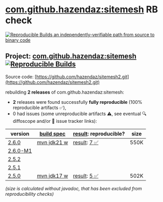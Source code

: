 [com.github.hazendaz:sitemesh](https://central.sonatype.com/artifact/com.github.hazendaz/sitemesh/versions) RB check
=======

[![Reproducible Builds](https://reproducible-builds.org/images/logos/rb.svg) an independently-verifiable path from source to binary code](https://reproducible-builds.org/)

## Project: [com.github.hazendaz:sitemesh](https://central.sonatype.com/artifact/com.github.hazendaz/sitemesh/versions) [![Reproducible Builds](https://img.shields.io/endpoint?url=https://raw.githubusercontent.com/jvm-repo-rebuild/reproducible-central/master/content/com/github/hazendaz/sitemesh/badge.json)](https://github.com/jvm-repo-rebuild/reproducible-central/blob/master/content/com/github/hazendaz/sitemesh/README.md)

Source code: [https://github.com/hazendaz/sitemesh2.git](https://github.com/hazendaz/sitemesh2.git)

rebuilding **2 releases** of com.github.hazendaz:sitemesh:
- **2** releases were found successfully **fully reproducible** (100% reproducible artifacts :white_check_mark:),
- 0 had issues (some unreproducible artifacts :warning:, see eventual :mag: diffoscope and/or :memo: issue tracker links):

| version | [build spec](/BUILDSPEC.md) | [result](https://reproducible-builds.org/docs/jvm/): reproducible? | size |
| -- | --------- | ------ | -- |
| [2.6.0](https://central.sonatype.com/artifact/com.github.hazendaz/sitemesh/2.6.0/pom) | [mvn jdk21 w](sitemesh-2.6.0.buildspec) | [result](sitemesh-2.6.0.buildinfo): [7 :white_check_mark: ](sitemesh-2.6.0.buildcompare) | 550K |
| [2.6.0-M1](https://central.sonatype.com/artifact/com.github.hazendaz/sitemesh/2.6.0-M1/pom) | | | |
| [2.5.2](https://central.sonatype.com/artifact/com.github.hazendaz/sitemesh/2.5.2/pom) | | | |
| [2.5.1](https://central.sonatype.com/artifact/com.github.hazendaz/sitemesh/2.5.1/pom) | | | |
| [2.5.0](https://central.sonatype.com/artifact/com.github.hazendaz/sitemesh/2.5.0/pom) | [mvn jdk17 w](sitemesh-2.5.0.buildspec) | [result](sitemesh-2.5.0.buildinfo): [5 :white_check_mark: ](sitemesh-2.5.0.buildcompare) | 502K |

<i>(size is calculated without javadoc, that has been excluded from reproducibility checks)</i>
